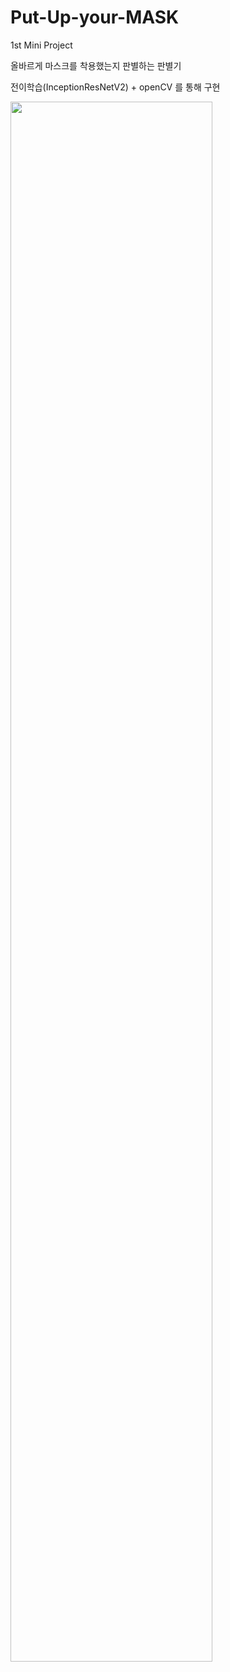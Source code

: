 # Put-Up-your-MASK

1st Mini Project

올바르게 마스크를 착용했는지 판별하는 판별기

전이학습(InceptionResNetV2) + openCV 를 통해 구현

<img width="80%" src="https://postfiles.pstatic.net/MjAyMjA2MDdfMTcg/MDAxNjU0NjAwMTg5NzQx.T0mh81wcgckPpC9b9MADs4BaAZafXJCdOM_jm3652yIg.EROFGlGTXwm3daP5T8g0lDDiCabpMcQ_OJA0LG-Kq2og.GIF.alswotlr1/%EB%A7%88%EC%8A%A4%ED%81%AC_%ED%8C%90%EB%B3%84%EA%B8%B0(Mask_Discriminator).gif?type=w580"/>
